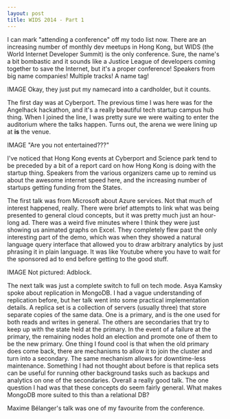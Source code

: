 ```yaml
---
layout: post
title: WIDS 2014 - Part 1
---
```


I can mark "attending a conference" off my todo list now. There are an increasing number of monthly dev meetups in Hong Kong, but WIDS (the World Internet Developer Summit) is the only conference. Sure, the name's a bit bombastic and it sounds like a Justice League of developers coming together to save the Internet, but it's a proper conference! Speakers from big name companies! Multiple tracks! A name tag!

IMAGE
Okay, they just put my namecard into a cardholder, but it counts.

The first day was at Cyberport. The previous time I was here was for the Angelhack hackathon, and it's a really beautiful tech startup campus hub thing. When I joined the line, I was pretty sure we were waiting to enter the auditorium where the talks happen. Turns out, the arena we were lining up at **is** the venue.

IMAGE
"Are you not entertained???"

I've noticed that Hong Kong events at Cyberport and Science park tend to be preceded by a bit of a report card on how Hong Kong is doing with the startup thing. Speakers from the various organizers came up to remind us about the awesome internet speed here, and the increasing number of startups getting funding from the States.

The first talk was from Microsoft about Azure services. Not that much of interest happened, really. There were brief attempts to link what was being presented to general cloud concepts, but it was pretty much just an hour-long ad. There was a weird five minutes where I think they were just showing us animated graphs on Excel. They completely flew past the only interesting part of the demo, which was when they showed a natural language query interface that allowed you to draw arbitrary analytics by just phrasing it in plain language. It was like Youtube where you have to wait for the sponsored ad to end before getting to the good stuff.

IMAGE
Not pictured: Adblock.

The next talk was just a complete switch to full on tech mode. Asya Kamsky spoke about replication in MongoDB. I had a vague understanding of replication before, but her talk went into some practical implementation details. A replica set is a collection of servers (usually three) that store separate copies of the same data. One is a primary, and is the one used for both reads and writes in general. The others are secondaries that try to keep up with the state held at the primary. In the event of a failure at the primary, the remaining nodes hold an election and promote one of them to be the new primary. One thing I found cool is that when the old primary does come back, there are mechanisms to allow it to join the cluster and turn into a secondary. The same mechanism allows for downtime-less maintenance. Something I had not thought about before is that replica sets can be useful for running other background tasks such as backups and analytics on one of the secondaries. Overall a really good talk. The one question I had was that these concepts do seem fairly general. What makes MongoDB more suited to this than a relational DB?

Maxime Bélanger's talk was one of my favourite from the conference. 
